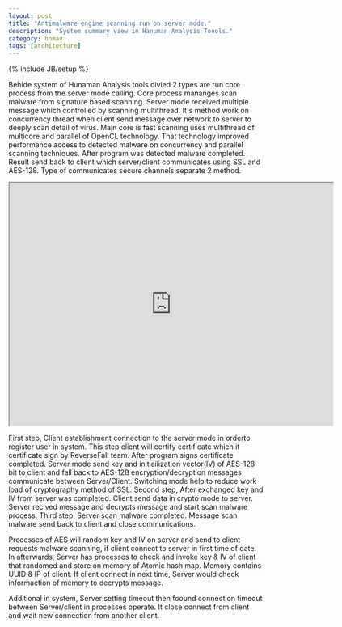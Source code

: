 ```yaml
---
layout: post
title: "Antimalware engine scanning run on server mode."
description: "System summary view in Hanuman Analysis Toools."
category: hnmav
tags: [architecture]
---
```

{% include JB/setup %}

Behide system of Hunaman Analysis tools divied 2 types are run core process from the server mode calling. Core process mananges scan malware from signature based scanning. Server mode received multiple message which controlled by scanning multithread.  It's method work on concurrency thread when client send message over network to server to deeply scan detail of virus. Main core is fast scanning uses multithread of multicore and parallel of OpenCL technology. That technology improved performance access to detected malware on concurrency and parallel scanning techniques. After program was detected malware completed. Result send back to client which server/client communicates using SSL and AES-128. Type of communicates secure channels separate 2 method.

<iframe src="https://docs.google.com/file/d/0B67CLNkPMNnXSlZHbU5FLTJBanc/preview" width="640" height="480"></iframe>

First step, Client establishment connection to the server mode in orderto register user in system. This step client will certify certificate which it certificate sign by ReverseFall team. After program signs certificate completed. Server mode send key and initiailization vector(IV) of AES-128 bit to client and fall back to AES-128 encryption/decryption messages communicate between Server/Client. Switching mode help to reduce work load of cryptography method of SSL.
Second step, After exchanged key and IV from server was completed. Client send data in crypto mode to server. Server recived message and decrypts message and start scan malware process.
Third step, Server scan malware completed. Message scan malware send back to client and close communications.

Processes of AES will random key and IV on server and send to client requests malware scanning, if client connect to server in first time of date. In afterwards, Server has processes to check and invoke key & IV of client that randomed and store on memory of Atomic hash map. Memory contains UUID & IP of client. If client connect in next time, Server would check informaction of memory to decrypts message.

Additional in system, Server setting timeout then foound connection timeout between Server/client in processes operate. It close connect from client and wait new connection from another client. 
